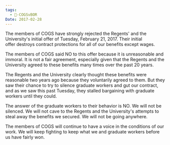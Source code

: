 ```yaml
---
tags:
  - 🥊-COGSvBOR
Date: 2017-02-28
---
```

The members of COGS have strongly rejected the Regents' and the University's initial offer of Tuesday, February 21, 2017. Their initial offer destroys contract protections for all of our benefits except wages.

The members of COGS said NO to this offer because it is unreasonable and immoral. It is not a fair agreement, especially given that the Regents and the University agreed to these benefits many times over the past 20 years.

The Regents and the University clearly thought these benefits were reasonable two years ago because they voluntarily agreed to them. But they saw their chance to try to silence graduate workers and gut our contract, and as we saw this past Tuesday, they stalled bargaining with graduate workers until they could.

The answer of the graduate workers to their behavior is NO. We will not be silenced. We will not cave to the Regents and the University's attempts to steal away the benefits we secured. We will not be going anywhere.

The members of COGS will continue to have a voice in the conditions of our work. We will keep fighting to keep what we and graduate workers before us have fairly won.